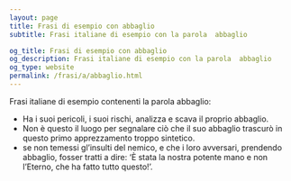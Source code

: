 ```yaml
---
layout: page
title: Frasi di esempio con abbaglio 
subtitle: Frasi italiane di esempio con la parola  abbaglio

og_title: Frasi di esempio con abbaglio 
og_description: Frasi italiane di esempio con la parola  abbaglio
og_type: website
permalink: /frasi/a/abbaglio.html
---
```


Frasi italiane di esempio contenenti la parola abbaglio:


- Ha i suoi pericoli, i suoi rischi, analizza e scava il proprio abbaglio.
- Non è questo il luogo per segnalare ciò che il suo abbaglio trascurò in questo primo apprezzamento troppo sintetico.
- se non temessi gl’insulti del nemico, e che i loro avversari, prendendo abbaglio, fosser tratti a dire: ‘È stata la nostra potente mano e non l’Eterno, che ha fatto tutto questo!’.
